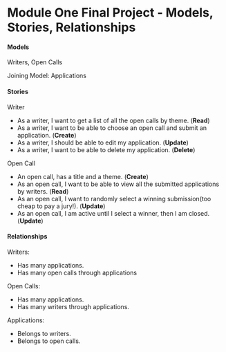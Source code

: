Module One Final Project - Models, Stories, Relationships
========================

#### Models

Writers, Open Calls

Joining Model: Applications

#### Stories

Writer
* As a writer, I want to get a list of all the open calls by theme. (**Read**)
* As a writer, I want to be able to choose an open call and submit an application. (**Create**)
* As a writer, I should be able to edit my application. (**Update**)
* As a writer, I want to be able to delete my application. (**Delete**)

Open Call
* An open call, has a title and a theme. (**Create**)
* As an open call, I want to be able to view all the submitted applications by writers. (**Read**)
* As an open call, I want to randomly select a winning submission(too cheap to pay a jury!).  (**Update**)
* As an open call, I am active until I select a winner, then I am closed. (**Update**)


#### Relationships

Writers:

* Has many applications.
* Has many open calls through applications

Open Calls:

* Has many applications.
* Has many writers through applications.

Applications:

* Belongs to writers.
* Belongs to open calls.
